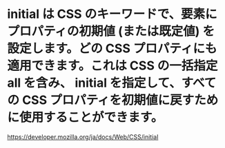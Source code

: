 # initial は CSS のキーワードで、要素にプロパティの初期値 (または既定値) を設定します。どの CSS プロパティにも適用できます。これは CSS の一括指定 all を含み、 initial を指定して、すべての CSS プロパティを初期値に戻すために使用することができます。

https://developer.mozilla.org/ja/docs/Web/CSS/initial
